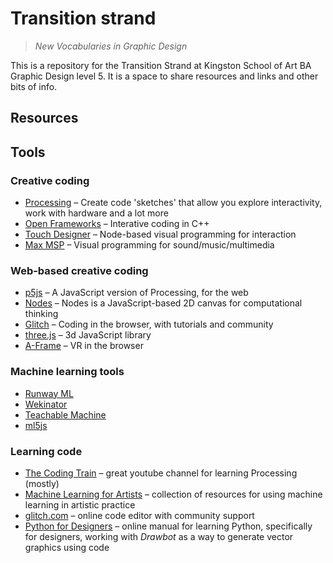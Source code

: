 # Transition strand
> *New Vocabularies in Graphic Design*

This is a repository for the Transition Strand at Kingston School of Art BA Graphic Design level 5. It is a space to share resources and links and other bits of info.

## Resources

## Tools

### Creative coding

- [Processing](https://processing.org/) – Create code 'sketches' that allow you explore interactivity, work with hardware and a lot more
- [Open Frameworks](https://openframeworks.cc/) – Interative coding in C++
- [Touch Designer](https://derivative.ca/) – Node-based visual programming for interaction
- [Max MSP](https://cycling74.com/) – Visual programming for sound/music/multimedia

### Web-based creative coding

- [p5js](https://p5js.org/) – A JavaScript version of Processing, for the web
- [Nodes](https://nodes.io/) – Nodes is a JavaScript-based 2D canvas for computational thinking
- [Glitch](https://glitch.com/) – Coding in the browser, with tutorials and community
- [three.js](https://threejs.org/) – 3d JavaScript library
- [A-Frame](https://aframe.io/) – VR in the browser

### Machine learning tools
- [Runway ML](https://runwayml.com/)
- [Wekinator](http://www.wekinator.org/)
- [Teachable Machine](https://teachablemachine.withgoogle.com/)
- [ml5js](https://ml5js.org/)

### Learning code
- [The Coding Train](https://www.youtube.com/channel/UCvjgXvBlbQiydffZU7m1_aw) – great youtube channel for learning Processing (mostly)
- [Machine Learning for Artists](https://ml4a.github.io/) – collection of resources for using machine learning in artistic practice
- [glitch.com](https://glitch.com/) – online code editor with community support
- [Python for Designers](https://pythonfordesigners.com/) – online manual for learning Python, specifically for designers, working with *Drawbot* as a way to generate vector graphics using code